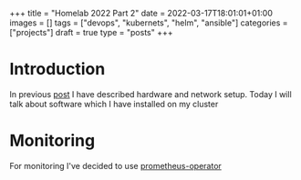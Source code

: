 +++
title = "Homelab 2022 Part 2"
date = 2022-03-17T18:01:01+01:00
images = []
tags = ["devops", "kubernets", "helm", "ansible"]
categories = ["projects"]
draft = true
type = "posts"
+++

# Introduction

In previous [post](/blog/posts/homelab-2022-part-1) I have described hardware and network setup. Today I will talk about software which I have installed on my cluster


# Monitoring

For monitoring I've decided to use [prometheus-operator](https://github.com/prometheus-community/helm-charts/tree/main/charts/kube-prometheus-stack)